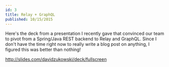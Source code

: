 ```yaml
---
id: 3
title: Relay + GraphQL
published: 10/15/2015
---
```


Here's the deck from a presentation I recently gave that convinced our team to pivot from a Spring/Java REST backend to Relay and GraphQL. Since I don't have the time right now to really write a blog post on anything, I figured this was better than nothing!

http://slides.com/davidzukowski/deck/fullscreen

